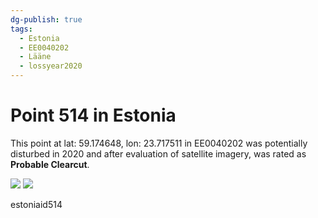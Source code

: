 ```yaml
---
dg-publish: true
tags:
  - Estonia
  - EE0040202
  - Lääne
  - lossyear2020
---
```


# Point 514 in Estonia

This point at lat: 59.174648, lon: 23.717511 in EE0040202 was potentially disturbed in 2020 and after evaluation of satellite imagery, was rated as **Probable Clearcut**.

<div class='juxtapose' data-showcredits='false'>
<img src='https://baserow-backend-production20240528124524339000000001.s3.amazonaws.com/user_files/J5AiCdG534qQCdnjaVjITa1Cq9Tn7oRu_00db52e51f7625e9337660c35fe7c9fe28e2005a6a84c816cb88370a9de0530b.png' data-label='April 2019' />
<img src='https://baserow-backend-production20240528124524339000000001.s3.amazonaws.com/user_files/SGCmdrAXdp8YPLpJM5NCli9D3inzK5Bf_11c500a66b7e2559aa99518f0b233eebdda6ce72f64354064deb050979e668e1.png' data-label='April 2024' />
</div>

estoniaid514